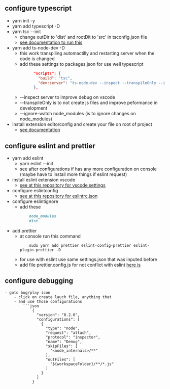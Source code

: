 ## configure typescript
- yarn init -y
- yarn add typescript -D
- yarn tsc --init
    - change outDir to 'dist' and rootDit to 'src' in tsconfig.json file
    - [see documentation to run this](https://www.typescriptlang.org/) 
- yarn add ts-node-dev -D
    - this work transpiling automactilly and restarting server when the code is changed
    - add these settings to packages.json for use well typescript 
        ```json
              "scripts": {
                "build": "tsc",
                "dev:server": "ts-node-dev --inspect --transpileOnly --ignore-watch node_modules src/server.ts"
              },
    - --inspect server to improve debug on vscode
    - --transpileOnly is to not create js files and improve peformance in development
    - --ignore-watch node_modules (is to ignore changes on node_modules)
- install extension editorconfig and create your file on root of project
    - [see documentation](https://editorconfig.org/)
    
## configure eslint and prettier
- yarn add eslint
    - yarn eslint --init
    - see after configurations if has any more configuration on console (maybe have to install more things if eslint request)
- install eslint extension vscode
    - [see at this repository for vscode settings](https://github.com/xdeni/commands/blob/master/vscode.settings.json)
- configure eslintconfig
    - [see at this repository for eslintrc.json](https://github.com/xdeni/commands/blob/master/eslintrc.json)
- configure eslintignore
    - add these
        ```md
            node_modules
            dist
- add prettier
    - at console run this command
        ```console
            sudo yarn add prettier eslint-config-prettier eslint-plugin-prettier -D
   - for use with eslint use same settings.json that was inputed before 
   - add file prettier.config.js for not conflict with eslint
        [here is](https://github.com/xdeni/commands/blob/master/prettier.config.js)

## configure debugging
    - goto bug/play icon
        - click on create lauch file, anything that
        - and use those configurations
            ```json
                {
                  "version": "0.2.0",
                  "configurations": [
                    {
                      "type": "node",
                      "request": "attach",
                      "protocol": "inspector",
                      "name": "Denug",
                      "skipFiles": [
                        "<node_internals>/**"
                      ],
                      "outFiles": [
                        "${workspaceFolder}/**/*.js"
                      ]
                    }
                  ]
                }
